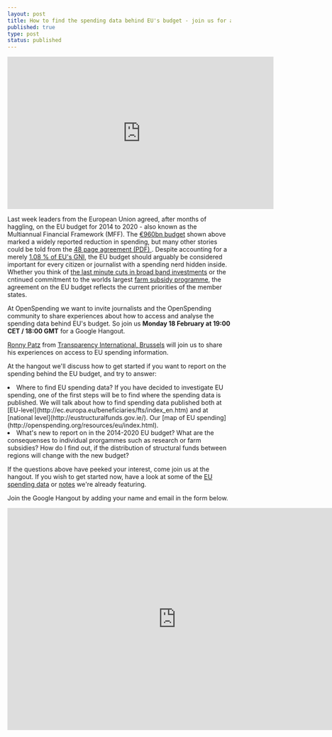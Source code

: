 ```yaml
---
layout: post
title: How to find the spending data behind EU's budget - join us for a Google Hangout!
published: true
type: post
status: published
---
```


<iframe width='600' height='343' src='http://openspending.org/eu-budget-mff/embed?widget=treemap&state=%7B%22drilldowns%22%3A%5B%22main-programme%22%2C%22programme%22%2C%22sub-programme%22%5D%2C%22year%22%3A2020%2C%22cuts%22%3A%7B%7D%7D&width=700&height=400' frameborder='0'></iframe>

Last week leaders from the European Union agreed, after months of haggling, on the EU budget for 2014 to 2020 - also known as the Multiannual Financial Framework (MFF). The [€960bn budget](http://openspending.org/eu-budget-mff/entries) shown above marked a widely reported reduction in spending, but many other stories could be told from the [48 page agreement (PDF) ](http://www.consilium.europa.eu/uedocs/cms_data/docs/pressdata/en/ec/135344.pdf). Despite accounting for a merely [1.08 % of EU's GNI](http://europa.eu/newsroom/highlights/multiannual-financial-framework-2014-2020/index_en.htm), the EU budget should arguably be considered important for every citizen or journalist with a spending nerd hidden inside. Whether you think of [the last minute cuts in broad band investments](http://www.guardian.co.uk/technology/2013/feb/11/broadband-budget-cut-rural-connection-billion-euro) or the cntinued commitment to the worlds largest [farm subsidy programme](http://farmsubsidy.org/), the agreement on the EU budget reflects the current priorities of the member states. 

At OpenSpending we want to invite journalists and the OpenSpending community to share experiences about how to access and analyse the spending data behind EU's budget. So join us <strong>Monday 18 February at 19:00 CET / 18:00 GMT</strong> for a Google Hangout. 

[Ronny Patz](http://twitter.com/ronpatz) from [Transparency International, Brussels](http://www.transparencyinternational.eu/) will join us to share his experiences on access to EU spending information. 

At the hangout we'll discuss how to get started if you want to report on the spending behind the EU budget, and try to answer: 
<li>Where to find EU spending data? 
If you have decided to investigate EU spending, one of the first steps will be to find where the spending data is published. We will talk about how to find spending data published both at [EU-level](http://ec.europa.eu/beneficiaries/fts/index_en.htm) and at [national level](http://eustructuralfunds.gov.ie/). Our [map of EU spending](http://openspending.org/resources/eu/index.html).</li> 

<li>What's new to report on in the 2014-2020 EU budget?
What are the consequenses to individual prorgammes such as research or farm subsidies? 
How do I find out, if the distribution of structural funds between regions will change with the new budget?</li> 

If the questions above have peeked your interest, come join us at the hangout. If you wish to get started now, have a look at some of the [EU spending data](http://openspending.org/eu-commission-fts) or [notes](http://openspending.org/resources/eu/notes.html) we're already featuring.

Join the Google Hangout by adding your name and email in the form below.  
<iframe src="https://docs.google.com/forms/d/1YHLe9oH-Vxv04PQ7Kk6BuocsD06TTfYrc7aK9A9DbCk/viewform?embedded=true" width="760" height="500" frameborder="0" marginheight="0" marginwidth="0">Loading...</iframe>

